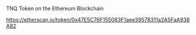 TNQ Token on the Ethereum Blockchain

https://etherscan.io/token/0x47E5C76F155083F1aee39578311a2A5FaA938A82

